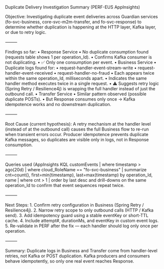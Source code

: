 Duplicate Delivery Investigation Summary (PERF-EUS AppInsights)

Objective:
Investigating duplicate event deliveries across Guardian services (fo-svc-business, core-svc-m2m-transfer, and fo-svc-response) to determine whether duplication is happening at the HTTP layer, Kafka layer, or due to retry logic.

⸻

Findings so far:
	•	Response Service
	•	No duplicate consumption found (requests table shows 1 per operation_Id).
	•	Confirms Kafka consumer is not duplicating.
	•	✅ Only one consumption per event.
	•	Business Service
	•	Duplicate logs found for:
	•	request-handler-event-stream-write
	•	request-handler-event-received
	•	request-handler-no-fraud
	•	Each appears twice within the same operation_Id, milliseconds apart.
	•	Indicates the same handler method executes twice in a single request.
	•	⚠️ Suggests retry logic (Spring Retry / Resilience4j) is wrapping the full handler instead of just the outbound call.
	•	Transfer Service
	•	Similar pattern observed (possible duplicate POSTs).
	•	But Response consumes only once → Kafka idempotence works and no downstream duplication.

⸻

Root Cause (current hypothesis):
A retry mechanism at the handler level (instead of at the outbound call) causes the full Business flow to re-run when transient errors occur.
Producer idempotence prevents duplicate Kafka messages, so duplicates are visible only in logs, not in Response consumption.

⸻

Queries used (AppInsights KQL
customEvents
| where timestamp > ago(20d)
| where cloud_RoleName == "fo-svc-business"
| summarize cnt=count(), first=min(timestamp), last=max(timestamp) by operation_Id, name
| where cnt > 1
| order by last desc
and drill-downs on the same operation_Id to confirm that event sequences repeat twice.

⸻

Next Steps:
	1.	Confirm retry configuration in Business (Spring Retry / Resilience4j).
	2.	Narrow retry scope to only outbound calls (HTTP / Kafka send).
	3.	Add idempotency guard using a stable eventKey or short-TTL cache.
	4.	Include attempt#, durationMs, and eventKey in custom event logs.
	5.	Re-validate in PERF after the fix — each handler should log only once per operation.

⸻

Summary:
Duplicate logs in Business and Transfer come from handler-level retries, not Kafka or POST duplication.
Kafka producers and consumers behave idempotently, so only one real event reaches Response.
